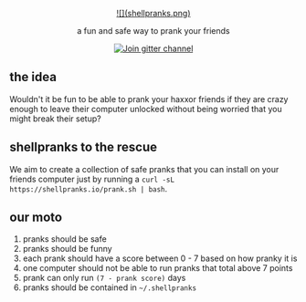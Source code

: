 
<p align="center">
  <a href="https://github.com/shellpranks/shellpranks">
    ![](shellpranks.png)
  </a>
</p>
<p align="center">
  a fun and safe way to prank your friends
</p>
<p align="center">
  <a href="https://gitter.im/shellpranks">
    <img src="https://badges.gitter.im/shellpranks.svg" alt="Join gitter channel">
  </a>
</p>

## the idea
Wouldn't it be fun to be able to prank your haxxor friends if they are crazy enough to leave their computer unlocked without being worried that you might break their setup?


## shellpranks to the rescue
We aim to create a collection of safe pranks that you can install on your friends computer just by running a `curl -sL https://shellpranks.io/prank.sh | bash`. 

## our moto
1. pranks should be safe
1. pranks should be funny
1. each prank should have a score between 0 - 7 based on how pranky it is
1. one computer should not be able to run pranks that total above 7 points
1. prank can only run `(7 - prank score)`  days
1. pranks should be contained in `~/.shellpranks`




